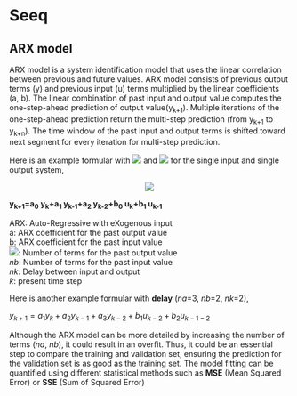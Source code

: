 # Seeq

## ARX model
ARX model is a system identification model that uses the linear correlation between previous and future values. ARX model consists of previous output terms (y) and previous input (u) terms multiplied by the linear coefficients (a, b). The linear combination of past input and output value computes the one-step-ahead prediction of output value(y<sub>k+1</sub>). 
Multiple iterations of the one-step-ahead prediction return the multi-step prediction (from y<sub>k+1</sub> to y<sub>k+n</sub>). The time window of the past input and output terms is shifted toward next segment for every iteration for multi-step prediction. 

Here is an example formular with <img src="https://render.githubusercontent.com/render/math?math=\large n_a=3"> and <img src="https://render.githubusercontent.com/render/math?math=\large n_b=2"> for the single input and single output system,

<p align="center">
<img src="https://render.githubusercontent.com/render/math?math=\large y_{k %2B 1}=a_{0} y_{k} %2B a_{1} y_{k-1} %2B a_{2} y_{k-2} %2B b_{0} u_{k} %2B b_{1} u_{k-1}" >
</p>

**y<sub>k+1</sub>=a<sub>0</sub> y<sub>k</sub>+a<sub>1</sub> y<sub>k-1</sub>+a<sub>2</sub> y<sub>k-2</sub>+b<sub>0</sub> u<sub>k</sub>+b<sub>1</sub> u<sub>k-1</sub>**


ARX: Auto-Regressive with eXogenous input  
a: ARX coefficient for the past output value  
b: ARX coefficient for the past input value  
<img src="https://render.githubusercontent.com/render/math?math=\large n_a">: Number of terms for the past output value   
$nb$: Number of terms for the past input value  
$nk$: Delay between input and output  
$k$: present time step

Here is another example formular with **delay** ($na=$3, $nb=$2, $nk=$2),

$y_{k+1}=a_{1} y_{k}+a_{2} y_{k-1}+a_{3} y_{k-2}+b_{1} u_{k-2}+b_{2} u_{k-1-2}$

Although the ARX model can be more detailed by increasing the number of terms ($na$, $nb$), it could result in an overfit. Thus, it could be an essential step to compare the training and validation set, ensuring the prediction for the validation set is as good as the training set. The model fitting can be quantified using different statistical methods such as **MSE** (Mean Squared Error) or **SSE** (Sum of Squared Error)

